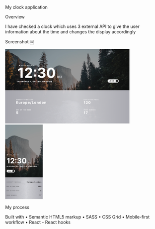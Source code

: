 My clock application

Overview

I have checked a clock which uses 3 external API to give the user information
about the time and changes the display accordingly

Screenshot ￼

![](/public/images/screenshots/desktop1.png)
![](/public/images/screenshots/mobile1.png)

My process

Built with • Semantic HTML5 markup • SASS • CSS Grid • Mobile-first workflow •
React - React hooks
